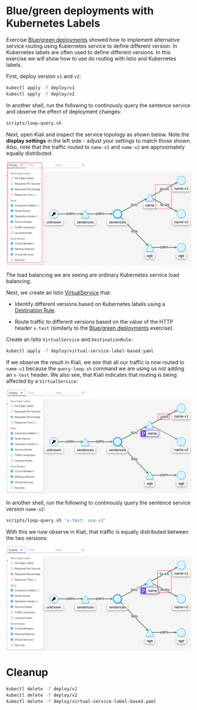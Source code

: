 # Blue/green deployments with Kubernetes Labels

Exercise [Blue/green deployments](blue-green-deployment.md) showed how to
implement alternative service routing using Kubernetes service to define
different version. In Kubernetes labels are often used to define different
versions. In this exercise we will show how to use do routing with Istio and
Kubernetes labels.

First, deploy version `v1` and `v2`:

```sh
kubectl apply -f deploy/v1
kubectl apply -f deploy/v2
```

In another shell, run the following to continously query the sentence service
and observe the effect of deployment changes:

```sh
scripts/loop-query.sh
```

Next, open Kiali and inspect the service topology as shown below. Note the
**display settings** in the left side - adjust your settings to match those
shown. Also, note that the traffic routed to `name-v1` and `name-v2` are
approximately equally distributed. 

![Canary Traffic in Kiali](images/kiali-blue-green-w-labels-1-anno.png)

The load balancing we are seeing are ordinary Kubernetes service load balancing.

Next, we create an Istio
[VirtualService](https://istio.io/latest/docs/reference/config/networking/virtual-service/)
that:

- Identify different versions based on Kubernetes labels using a [Destination
  Rule](https://istio.io/latest/docs/reference/config/networking/destination-rule).

- Route traffic to different versions based on the value of the HTTP header `x-test` (similarly to the [Blue/green deployments](blue-green-deployment.md) exercise).

Create an Istio `VirtualService` and `DestinationRule`:

```sh
kubectl apply -f deploy/virtual-service-label-based.yaml
```

If we observe the result in Kiali, we see that all our traffic is now routed to
`name-v1` because the `query-loop.sh` command we are using us not adding an
`x-test` header. We also see, that Kiali indicates that routing is being
affected by a `VirtualService`:

![Canary Traffic in Kiali](images/kiali-blue-green-w-labels-2-anno.png)

In another shell, run the following to continously query the sentence service
version `name-v2`:

```sh
scripts/loop-query.sh 'x-test: use-v2'
```

With this we now observe in Kiali, that traffic is equally distributed between
the two versions:

![Canary Traffic in Kiali](images/kiali-blue-green-w-labels-3-anno.png)


# Cleanup

```sh
kubectl delete -f deploy/v1
kubectl delete -f deploy/v2
kubectl delete -f deploy/virtual-service-label-based.yaml
```